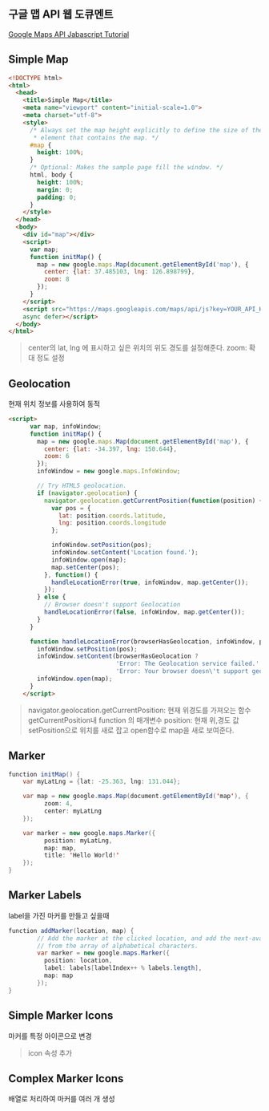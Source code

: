 ## 구글 맵 API 웹 도큐멘트

[Google Maps API Jabascript Tutorial](https://developers.google.com/maps/documentation/javascript/tutorial)


## Simple Map
```html
<!DOCTYPE html>
<html>
  <head>
    <title>Simple Map</title>
    <meta name="viewport" content="initial-scale=1.0">
    <meta charset="utf-8">
    <style>
      /* Always set the map height explicitly to define the size of the div
       * element that contains the map. */
      #map {
        height: 100%;
      }
      /* Optional: Makes the sample page fill the window. */
      html, body {
        height: 100%;
        margin: 0;
        padding: 0;
      }
    </style>
  </head>
  <body>
    <div id="map"></div>
    <script>
      var map;
      function initMap() {
        map = new google.maps.Map(document.getElementById('map'), {
          center: {lat: 37.485103, lng: 126.898799},
          zoom: 8
        });
      }
    </script>
    <script src="https://maps.googleapis.com/maps/api/js?key=YOUR_API_KEY&callback=initMap"
    async defer></script>
  </body>
</html>
```
>center의 lat, lng 에 표시하고 싶은 위치의 위도 경도를 설정해준다.
>zoom: 확대 정도 설정

## Geolocation
현재 위치 정보를 사용하여 동적

```html
<script>
      var map, infoWindow;
      function initMap() {
        map = new google.maps.Map(document.getElementById('map'), {
          center: {lat: -34.397, lng: 150.644},
          zoom: 6
        });
        infoWindow = new google.maps.InfoWindow;

        // Try HTML5 geolocation.
        if (navigator.geolocation) {
          navigator.geolocation.getCurrentPosition(function(position) {
            var pos = {
              lat: position.coords.latitude,
              lng: position.coords.longitude
            };

            infoWindow.setPosition(pos);
            infoWindow.setContent('Location found.');
            infoWindow.open(map);
            map.setCenter(pos);
          }, function() {
            handleLocationError(true, infoWindow, map.getCenter());
          });
        } else {
          // Browser doesn't support Geolocation
          handleLocationError(false, infoWindow, map.getCenter());
        }
      }

      function handleLocationError(browserHasGeolocation, infoWindow, pos) {
        infoWindow.setPosition(pos);
        infoWindow.setContent(browserHasGeolocation ?
                              'Error: The Geolocation service failed.' :
                              'Error: Your browser doesn\'t support geolocation.');
        infoWindow.open(map);
      }
    </script>
```
>navigator.geolocation.getCurrentPosition: 현재 위경도를 가져오는 함수
>getCurrentPosition내 function 의 매개변수 position: 현재 위,경도 값
>setPosition으로 위치를 새로 잡고 open함수로 map을 새로 보여준다.


## Marker

```java
function initMap() {
    var myLatLng = {lat: -25.363, lng: 131.044};

    var map = new google.maps.Map(document.getElementById('map'), {
          zoom: 4,
          center: myLatLng
    });

    var marker = new google.maps.Marker({
          position: myLatLng,
          map: map,
          title: 'Hello World!'
	});
}
 ```


## Marker Labels
label을 가진 마커를 만들고 싶을때
```java
function addMarker(location, map) {
        // Add the marker at the clicked location, and add the next-available label
        // from the array of alphabetical characters.
        var marker = new google.maps.Marker({
          position: location,
          label: labels[labelIndex++ % labels.length],
          map: map
        });
}
```
>

## Simple Marker Icons
마커를 특정 아이콘으로 변경

>icon 속성 추가

## Complex Marker Icons
배열로 처리하여 마커를 여러 개 생성
<!--stackedit_data:
eyJoaXN0b3J5IjpbLTE5MjMxMTk0MTEsLTk4NDYxMjA2OF19
-->
